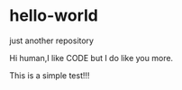 # hello-world
just another repository


Hi human,I like CODE but I do like you more.

This is a simple test!!!
